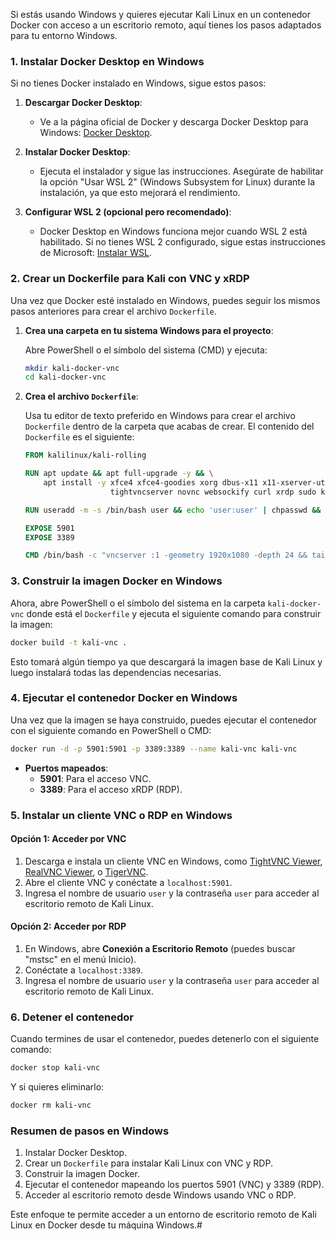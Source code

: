 Si estás usando Windows y quieres ejecutar Kali Linux en un contenedor Docker con acceso a un escritorio remoto, aquí tienes los pasos adaptados para tu entorno Windows.

### 1. **Instalar Docker Desktop en Windows**

Si no tienes Docker instalado en Windows, sigue estos pasos:

1. **Descargar Docker Desktop**:
   - Ve a la página oficial de Docker y descarga Docker Desktop para Windows: [Docker Desktop](https://www.docker.com/products/docker-desktop).

2. **Instalar Docker Desktop**:
   - Ejecuta el instalador y sigue las instrucciones. Asegúrate de habilitar la opción "Usar WSL 2" (Windows Subsystem for Linux) durante la instalación, ya que esto mejorará el rendimiento.

3. **Configurar WSL 2 (opcional pero recomendado)**:
   - Docker Desktop en Windows funciona mejor cuando WSL 2 está habilitado. Si no tienes WSL 2 configurado, sigue estas instrucciones de Microsoft: [Instalar WSL](https://docs.microsoft.com/es-es/windows/wsl/install).

### 2. **Crear un Dockerfile para Kali con VNC y xRDP**

Una vez que Docker esté instalado en Windows, puedes seguir los mismos pasos anteriores para crear el archivo `Dockerfile`.

1. **Crea una carpeta en tu sistema Windows para el proyecto**:

   Abre PowerShell o el símbolo del sistema (CMD) y ejecuta:

   ```bash
   mkdir kali-docker-vnc
   cd kali-docker-vnc
   ```

2. **Crea el archivo `Dockerfile`**:

   Usa tu editor de texto preferido en Windows para crear el archivo `Dockerfile` dentro de la carpeta que acabas de crear. El contenido del `Dockerfile` es el siguiente:

   ```Dockerfile
   FROM kalilinux/kali-rolling

   RUN apt update && apt full-upgrade -y && \
       apt install -y xfce4 xfce4-goodies xorg dbus-x11 x11-xserver-utils \
                      tightvncserver novnc websockify curl xrdp sudo kali-linux-default

   RUN useradd -m -s /bin/bash user && echo 'user:user' | chpasswd && adduser user sudo

   EXPOSE 5901
   EXPOSE 3389

   CMD /bin/bash -c "vncserver :1 -geometry 1920x1080 -depth 24 && tail -f /dev/null"
   ```

### 3. **Construir la imagen Docker en Windows**

Ahora, abre PowerShell o el símbolo del sistema en la carpeta `kali-docker-vnc` donde está el `Dockerfile` y ejecuta el siguiente comando para construir la imagen:

```bash
docker build -t kali-vnc .
```

Esto tomará algún tiempo ya que descargará la imagen base de Kali Linux y luego instalará todas las dependencias necesarias.

### 4. **Ejecutar el contenedor Docker en Windows**

Una vez que la imagen se haya construido, puedes ejecutar el contenedor con el siguiente comando en PowerShell o CMD:

```bash
docker run -d -p 5901:5901 -p 3389:3389 --name kali-vnc kali-vnc
```

- **Puertos mapeados**:
  - **5901**: Para el acceso VNC.
  - **3389**: Para el acceso xRDP (RDP).

### 5. **Instalar un cliente VNC o RDP en Windows**

#### Opción 1: **Acceder por VNC**
1. Descarga e instala un cliente VNC en Windows, como [TightVNC Viewer](https://www.tightvnc.com/), [RealVNC Viewer](https://www.realvnc.com/), o [TigerVNC](https://tigervnc.org/).
2. Abre el cliente VNC y conéctate a `localhost:5901`.
3. Ingresa el nombre de usuario `user` y la contraseña `user` para acceder al escritorio remoto de Kali Linux.

#### Opción 2: **Acceder por RDP**
1. En Windows, abre **Conexión a Escritorio Remoto** (puedes buscar "mstsc" en el menú Inicio).
2. Conéctate a `localhost:3389`.
3. Ingresa el nombre de usuario `user` y la contraseña `user` para acceder al escritorio remoto de Kali Linux.

### 6. **Detener el contenedor**

Cuando termines de usar el contenedor, puedes detenerlo con el siguiente comando:

```bash
docker stop kali-vnc
```

Y si quieres eliminarlo:

```bash
docker rm kali-vnc
```

### Resumen de pasos en Windows

1. Instalar Docker Desktop.
2. Crear un `Dockerfile` para instalar Kali Linux con VNC y RDP.
3. Construir la imagen Docker.
4. Ejecutar el contenedor mapeando los puertos 5901 (VNC) y 3389 (RDP).
5. Acceder al escritorio remoto desde Windows usando VNC o RDP.

Este enfoque te permite acceder a un entorno de escritorio remoto de Kali Linux en Docker desde tu máquina Windows.#